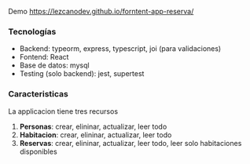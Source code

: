 Demo https://lezcanodev.github.io/forntent-app-reserva/


<h3>Tecnologías</h3>
<ul>
  <li>Backend: typeorm, express, typescript, joi (para validaciones)</li>
  <li>Fontend: React </li>
  <li>Base de datos: mysql</li>
  <li>Testing (solo backend): jest, supertest</li>
</ul>

<h3>Caracteristicas</h3>
<p>La applicacion tiene tres recursos</p>
<ol>
  <li><b>Personas</b>: crear, elininar, actualizar, leer todo </li>
  <li><b>Habitacion</b>: crear, elininar, actualizar, leer todo </li>
  <li><b>Reservas</b>: crear, elininar, actualizar, leer todo, leer solo habitaciones disponibles </li>
</ol>
